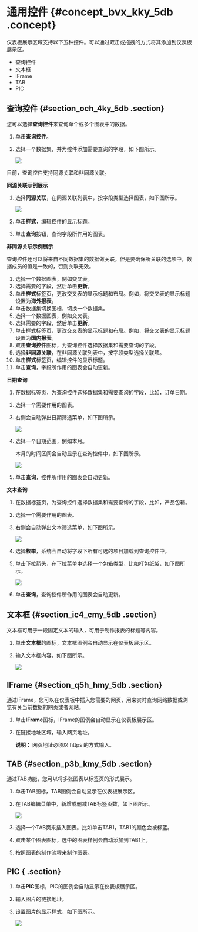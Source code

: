 # 通用控件 {#concept_bvx_kky_5db .concept}

仪表板展示区域支持以下五种控件。可以通过双击或拖拽的方式将其添加到仪表板展示区。

-   查询控件
-   文本框
-   IFrame
-   TAB
-   PIC

## 查询控件 {#section_och_4ky_5db .section}

您可以选择**查询控件**来查询单个或多个图表中的数据。

1.  单击**查询控件**。
2.  选择一个数据集，并为控件添加需要查询的字段，如下图所示。

    ![](http://static-aliyun-doc.oss-cn-hangzhou.aliyuncs.com/assets/img/9118/1485_zh-CN.png)


目前，查询控件支持同源关联和非同源关联。

**同源关联示例展示**

1.  选择**同源关联**，在同源关联列表中，按字段类型选择图表，如下图所示。

    ![](http://static-aliyun-doc.oss-cn-hangzhou.aliyuncs.com/assets/img/9118/1487_zh-CN.png)

2.  单击**样式**，编辑控件的显示标题。
3.  单击**查询**按钮，查询字段所作用的图表。

**非同源关联示例展示**

查询控件还可以将来自不同数据集的数据做关联，但是要确保所关联的选项中，数据成员的值是一致的，否则关联无效。

1.  选择一个数据图表，例如交叉表。
2.  选择需要的字段，然后单击**更新**。
3.  单击**样式**标签页，更改交叉表的显示标题和布局。例如，将交叉表的显示标题设置为**海外报表**。
4.  单击数据集切换图标，切换一个数据集。
5.  选择一个数据图表，例如交叉表。
6.  选择需要的字段，然后单击**更新**。
7.  单击样式标签页，更改交叉表的显示标题和布局。例如，将交叉表的显示标题设置为**国内报表**。
8.  双击**查询控件**图标，为查询控件选择数据集和需要查询的字段。
9.  选择**非同源关联**，在非同源关联列表中，按字段类型选择关联项。
10. 单击**样式**标签页，编辑控件的显示标题。
11. 单击**查询**，字段所作用的图表会自动更新。

**日期查询**

1.  在数据标签页，为查询控件选择数据集和需要查询的字段，比如，订单日期。
2.  选择一个需要作用的图表。
3.  右侧会自动弹出日期筛选菜单，如下图所示。

    ![](http://static-aliyun-doc.oss-cn-hangzhou.aliyuncs.com/assets/img/9118/1492_zh-CN.png)

4.  选择一个日期范围，例如本月。

    本月的时间区间会自动显示在查询控件中，如下图所示。

    ![](http://static-aliyun-doc.oss-cn-hangzhou.aliyuncs.com/assets/img/9118/1494_zh-CN.png)

5.  单击**查询**，控件所作用的图表会自动更新。

**文本查询**

1.  在数据标签页，为查询控件选择数据集和需要查询的字段，比如，产品包箱。
2.  选择一个需要作用的图表。
3.  右侧会自动弹出文本筛选菜单，如下图所示。

    ![](http://static-aliyun-doc.oss-cn-hangzhou.aliyuncs.com/assets/img/9118/1496_zh-CN.png)

4.  选择**枚举**，系统会自动将字段下所有可选的项目加载到查询控件中。
5.  单击下拉箭头，在下拉菜单中选择一个包箱类型，比如打包纸袋，如下图所示。

    ![](http://static-aliyun-doc.oss-cn-hangzhou.aliyuncs.com/assets/img/9118/1497_zh-CN.png)

6.  单击**查询**，查询控件所作用的图表会自动更新。

## 文本框 {#section_ic4_cmy_5db .section}

文本框可用于一段固定文本的输入，可用于制作报表的标题等内容。

1.  单击**文本框**的图标，文本框图例会自动显示在仪表板展示区。
2.  输入文本框内容，如下图所示。

    ![](http://static-aliyun-doc.oss-cn-hangzhou.aliyuncs.com/assets/img/9118/1499_zh-CN.png)


## IFrame {#section_q5h_hmy_5db .section}

通过IFrame，您可以在仪表板中插入您需要的网页，用来实时查询网络数据或浏览有关当前数据的网页或者网站。

1.  单击**IFrame**图标，IFrame的图例会自动显示在仪表板展示区。
2.  在链接地址区域，输入网页地址。

    **说明：** 网页地址必须以 https 的方式输入。


## TAB {#section_p3b_kmy_5db .section}

通过TAB功能，您可以将多张图表以标签页的形式展示。

1.  单击TAB图标，TAB图例会自动显示在仪表板展示区。
2.  在TAB编辑菜单中，新增或删减TAB标签页数，如下图所示。

    ![](http://static-aliyun-doc.oss-cn-hangzhou.aliyuncs.com/assets/img/9118/6950_zh-CN.png)

3.  选择一个TAB页来插入图表。比如单击TAB1，TAB1的颜色会被标蓝。
4.  双击某个图表图标，选中的图表样例会自动添加到TAB1上。
5.  按照图表的制作流程来制作图表。

## PIC { .section}

1.  单击**PIC**图标，PIC的图例会自动显示在仪表板展示区。
2.  输入图片的链接地址。
3.  设置图片的显示样式，如下图所示。

    ![](http://static-aliyun-doc.oss-cn-hangzhou.aliyuncs.com/assets/img/9118/6952_zh-CN.png)


